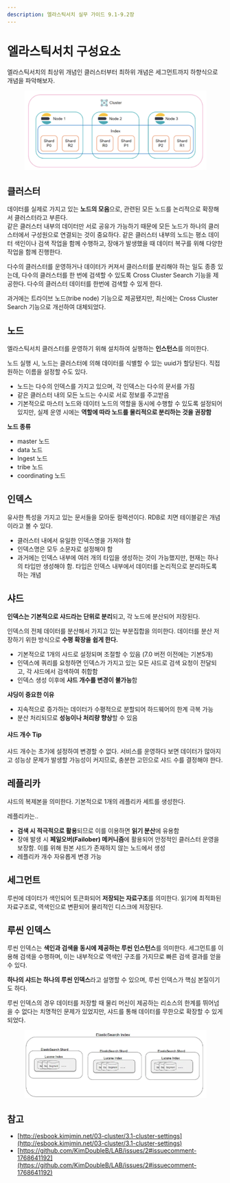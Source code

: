 ```yaml
---
description: 엘라스틱서치 실무 가이드 9.1-9.2장
---
```


# 엘라스틱서치 구성요소

엘라스틱서치의 최상위 개념인 클러스터부터 최하위 개념은 세그먼트까지 하향식으로 개념을 파악해보자.

<figure><img src="../../.gitbook/assets/image.png" alt=""><figcaption></figcaption></figure>

## 클러스터

데이터를 실제로 가지고 있는 **노드의 모음**으로, 관련된 모든 노드를 논리적으로 확장해서 클러스터라고 부른다. \
같은 클러스터 내부의 데이터만 서로 공유가 가능하기 때문에 모든 노드가 하나의 클러스터에서 구성원으로 연결되는 것이 중요하다. 같은 클러스터 내부의 노드는 평소 데이터 색인이나 검색 작업을 함께 수행하고, 장애가 발생했을 때 데이터 복구를 위해 다양한 작업을 함께 진행한다.

다수의 클러스터를 운영하거나 데이터가 커져서 클러스터를 분리해야 하는 일도 종종 있는데, 다수의 클러스터를 한 번에 검색할 수 있도록 Cross Cluster Search 기능을 제공한다. 다수의 클러스터 데이터를 한번에 검색할 수 있게 한다.

과거에는 트라이브 노드(tribe node) 기능으로 제공됐지만, 최신에는 Cross Cluster Search 기능으로 개선하여 대체되었다.

## 노드

엘라스틱서치 클러스터를 운영하기 위해 설치하여 실행하는 **인스턴스**를 의미한다.

노드 실행 시, 노드는 클러스터에 의해 데이터를 식별할 수 있는 uuid가 할당된다. 직접 원하는 이름을 설정할 수도 있다.

* 노드는 다수의 인덱스를 가지고 있으며, 각 인덱스는 다수의 문서를 가짐
* 같은 클러스터 내의 모든 노드는 수시로 서로 정보를 주고받음
* 기본적으로 마스터 노드와 데이터 노드의 역할을 동시에 수행할 수 있도록 설정되어 있지만, 실제 운영 시에는 **역할에 따라 노드를 물리적으로 분리하는 것을 권장함**

**노드 종류**

* master 노드
* data 노드
* Ingest 노드
* tribe 노드
* coordinating 노드

## 인덱스

유사한 특성을 가지고 있는 문서들을 모아둔 컬렉션이다. RDB로 치면 테이블같은 개념이라고 볼 수 있다.

* 클러스터 내에서 유일한 인덱스명을 가져야 함
* 인덱스명은 모두 소문자로 설정해야 함
* 과거에는 인덱스 내부에 여러 개의 타입을 생성하는 것이 가능했지만, 현재는 하나의 타입만 생성해야 함. 타입은 인덱스 내부에서 데이터를 논리적으로 분리하도록 하는 개념

## 샤드

**인덱스는 기본적으로 샤드라는 단위로 분리**되고, 각 노드에 분산되어 저장된다.

인덱스의 전체 데이터를 분산해서 가지고 있는 부분집합을 의미한다. 데이터를 분산 저장하기 위한 방식으로 **수평 확장을 쉽게 한다.**

* 기본적으로 1개의 샤드로 설정되며 조절할 수 있음 (7.0 버전 이전에는 기본5개)
* 인덱스에 쿼리를 요청하면 인덱스가 가지고 있는 모든 샤드로 검색 요청이 전달되고, 각 샤드에서 검색하여 취합함
* 인덱스 생성 이후에 **샤드 개수를 변경이 불가능**함

**샤딩이 중요한 이유**

* 지속적으로 증가하는 데이터가 수평적으로 분할되어 하드웨어의 한계 극복 가능
* 분산 처리되므로 **성능이나 처리량 향상**할 수 있음

#### 샤드 개수 Tip

샤드 개수는 초기에 설정하여 변경할 수 없다. 서비스를 운영하다 보면 데이터가 많아지고 성능상 문제가 발생할 가능성이 커지므로, 충분한 고민으로 샤드 수를 결정해야 한다.

## 레플리카

샤드의 복제본을 의미한다. 기본적으로 1개의 레플리카 세트를 생성한다.

레플리카는..

* **검색 시 적극적으로 활용**되므로 이를 이용하면 **읽기 분산**에 유용함
* 장애 발생 시 **페일오버(Failober) 메커니즘**에 활용되어 안정적인 클러스터 운영을 보장함. 이를 위해 원본 샤드가 존재하지 않는 노드에서 생성
* 레플리카 개수 자유롭게 변경 가능

## 세그먼트

루씬에 데이터가 색인되어 토큰화되어 **저장되는 자료구조**를 의미한다. 읽기에 최적화된 자료구조로, 역색인으로 변환되어 물리적인 디스크에 저장된다.

## 루씬 인덱스

루씬 인덱스는 **색인과 검색을 동시에 제공하는 루씬 인스턴스**를 의미한다. 세그먼트를 이용해 검색을 수행하며, 이는 내부적으로 역색인 구조를 가지므로 빠른 검색 결과를 얻을 수 있다.

**하나의 샤드는 하나의 루씬 인덱스**라고 설명할 수 있으며, 루씬 인덱스가 핵심 본질이기도 하다.

루씬 인덱스의 경우 데이터를 저장할 때 물리 머신이 제공하는 리소스의 한계를 뛰어넘을 수 없다는 치명적인 문제가 있었지만, 샤드를 통해 데이터를 무한으로 확장할 수 있게 되었다.

<figure><img src="../../.gitbook/assets/13.png" alt=""><figcaption></figcaption></figure>

## 참고

* [http://esbook.kimjmin.net/03-cluster/3.1-cluster-settings](http://esbook.kimjmin.net/03-cluster/3.1-cluster-settings)
* [https://github.com/KimDoubleB/LAB/issues/2#issuecomment-1768641192](https://github.com/KimDoubleB/LAB/issues/2#issuecomment-1768641192)
